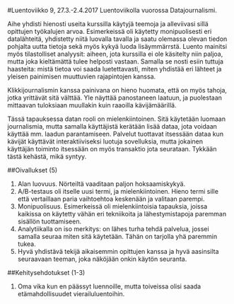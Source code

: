 #Luentoviikko 9, 27.3.-2.4.2017
Luentoviikolla vuorossa Datajournalismi.

Aihe yhdisti hienosti useita kurssilla käytyjä teemoja ja alleviivasi sillä opittujen työkalujen arvoa. Esimerkeissä oli käytetty monipuolisesti eri datalähteitä, yhdistetty niitä luovalla tavalla ja saatu olemassa olevan tiedon pohjalta uutta tietoja sekä myös kykyä luoda lisäymmärrstä. Luento mainitsi myös tilastolliset analyysit: aiheen, jota kurssilla ei ole käsitelty niin paljoa, mutta joka kieltämättä tulee helposti vastaan. Samalla se nosti esiin tuttuja haasteita: mistä tietoa voi saada luetettavasti, miten yhdistää eri lähteet ja yleisen painimisen muuttuvien rajapintojen kanssa.

Klikkijournalismin kanssa painivana on hieno huomata, että on myös tahoja, jotka yrittävät sitä välttää. Yle näyttää panostaneen laatuun, ja puolestaan mittaavan tuloksiaan muullakin kuin raaoilla kävijämäärillä.

Tässä tapauksessa datan rooli on mielenkiintoinen. Sitä käytetään luomaan journalismia, mutta samalla käyttäjistä kerätään lisää dataa, jota voidaan käyttää mm. laadun parantamiseen. Palvelut tuottavat itsessään dataa kun kävijät käyttävät interaktiiviseksi luotuja sovelluksia, mutta jokainen käyttäjän toiminto itsessään on myös transaktio jota seurataan. Tykkään tästä kehästä, mikä syntyy.

##Oivallukset (5)
1. Alan luovuus. Nörteiltä vaaditaan paljon hoksaamiskykyä.
1. A/B-testaus oli itselle uusi termi, ja mielenkiintoinen. Hieno termi sille että vertaillaan paria vaihtoehtoa keskenään ja valitaan parempi.
1. Monipuolisuus. Esimerkeissä oli mielenkiintoisia tapauksia, joissa kaikissa on käytetty vähän eri tekniikoita ja lähestymistapoja paremman sisällön tuottamiseen.
1. Analytiikalla on iso merkitys: on lähes turha tehdä palvelua, jossei samalla seuraa miten sitä käytetään. Tähän on tarjolla yhä paremmin tukea.
1. Hyvä yhdistävä tekijä aikaisemmin opittujen kanssa ja hyvä aasinsilta seuraavaan teeman, joka näköjään onkin käytön seuranta.

##Kehitysehdotukset (1-3)
1. Oma vika kun en päässyt luennoille, mutta toiveissa olisi saada etämahdollisuudet vierailuluentoihin.
